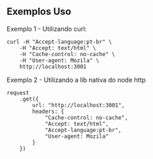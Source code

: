 ## Exemplos Uso

Exemplo 1 - Utilizando curl:

```
curl -H "Accept-language:pt-br" \
    -H "Accept: text/html" \
    -H "Cache-control: no-cache" \
    -H "User-agent: Mozila" \
    http://localhost:3001
```

Exemplo 2 - Utilizando a lib nativa do node http
```
request
    .get({
        url: "http://localhost:3001",
        headers: {
            "Cache-control: no-cache",
            "Accept: text/html",
            "Accept-language:pt-br",
            "User-agent: Mozila"
        }
    })
```
